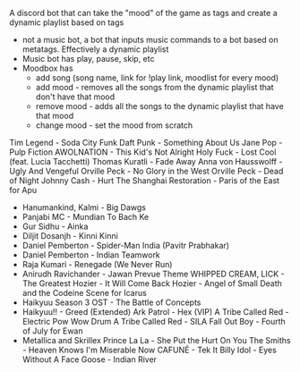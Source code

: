 A discord bot that can take the "mood" of the game as tags and create a dynamic playlist based on tags
- not a music bot, a bot that inputs music commands to a bot based on metatags. Effectively a dynamic playlist
- Music bot has play, pause, skip, etc
- Moodbox has
	- add song (song name, link for !play link, moodlist for every mood)
	- add mood - removes all the songs from the dynamic playlist that don't have that mood
	- remove mood - adds all the songs to the dynamic playlist that have that mood
	- change mood - set the mood from scratch

Tim Legend - Soda City Funk
Daft Punk - Something About Us
Jane Pop - Pulp Fiction
AWOLNATION - This Kid's Not Alright
Holy Fuck - Lost Cool (feat. Lucia Tacchetti)
Thomas Kuratli - Fade Away
Anna von Hausswolff - Ugly And Vengeful
Orville Peck - No Glory in the West
Orville Peck - Dead of Night
Johnny Cash - Hurt
The Shanghai Restoration - Paris of the East
for Apu
- Hanumankind, Kalmi - Big Dawgs
- Panjabi MC - Mundian To Bach Ke
- Gur Sidhu - Ainka
- Diljit Dosanjh - Kinni Kinni
- Daniel Pemberton - Spider-Man India (Pavitr Prabhakar)
- Daniel Pemberton - Indian Teamwork
- Raja Kumari - Renegade (We Never Run)
- Anirudh Ravichander - Jawan Prevue Theme
WHIPPED CREAM, LICK - The Greatest
Hozier - It Will Come Back
Hozier - Angel of Small Death and the Codeine Scene
for Icarus
- Haikyuu Season 3 OST - The Battle of Concepts
- Haikyuu!! - Greed (Extended)
Ark Patrol - Hex (VIP)
A Tribe Called Red - Electric Pow Wow Drum
A Tribe Called Red - SILA
Fall Out Boy - Fourth of July
for Ewan
- Metallica and Skrillex
Prince La La - She Put the Hurt On You
The Smiths - Heaven Knows I'm Miserable Now
CAFUNÉ - Tek It
Billy Idol - Eyes Without A Face
Goose - Indian River
